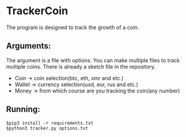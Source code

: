 # TrackerCoin

The program is designed to track the growth of a coin.

## Arguments:

The argument is a file with options. You can make multiple files to track multiple coins. There is already a sketch file in the repository. 

* Coin -> coin selection(btc, eth, xmr and etc.)
* Wallet -> currency selection(usd, eur, rus and etc.)
* Money -> from which course are you tracking the coin(any number)

## Running:

```
$pip3 install -r requirements.txt
$python3 tracker.py options.txt
```